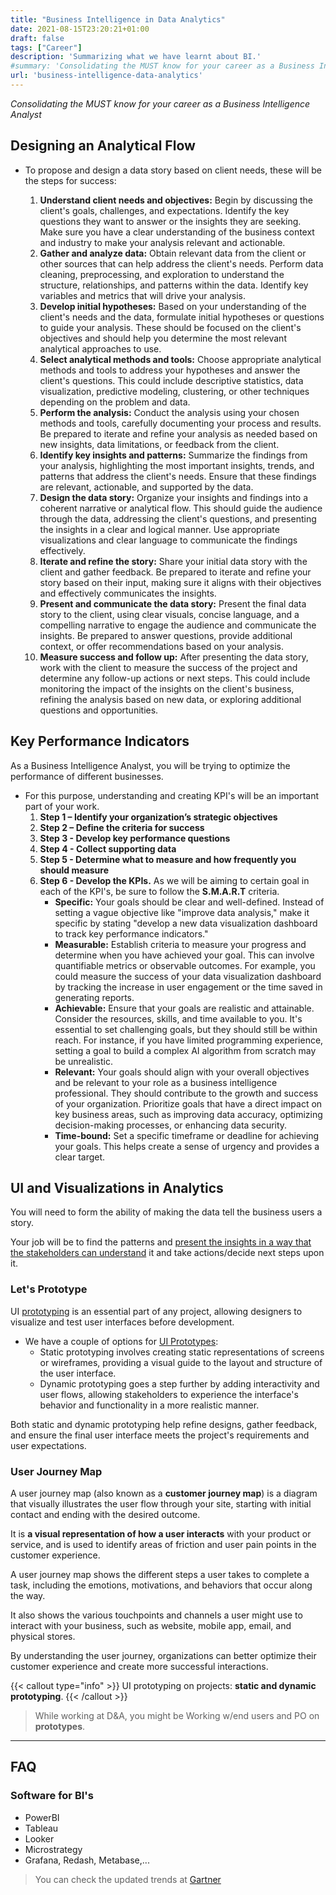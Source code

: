 ```yaml
---
title: "Business Intelligence in Data Analytics"
date: 2021-08-15T23:20:21+01:00
draft: false
tags: ["Career"]
description: 'Summarizing what we have learnt about BI.'
#summary: 'Consolidating the MUST know for your career as a Business Intelligence Analyst.'
url: 'business-intelligence-data-analytics'
---
```


*Consolidating the MUST know for your career as a Business Intelligence Analyst*

## Designing an Analytical Flow

* To propose and design a data story based on client needs, these will be the steps for success:

    1.  **Understand client needs and objectives:** Begin by discussing the client's goals, challenges, and expectations. Identify the key questions they want to answer or the insights they are seeking. Make sure you have a clear understanding of the business context and industry to make your analysis relevant and actionable.
    2.  **Gather and analyze data:** Obtain relevant data from the client or other sources that can help address the client's needs. Perform data cleaning, preprocessing, and exploration to understand the structure, relationships, and patterns within the data. Identify key variables and metrics that will drive your analysis.
    3.  **Develop initial hypotheses:** Based on your understanding of the client's needs and the data, formulate initial hypotheses or questions to guide your analysis. These should be focused on the client's objectives and should help you determine the most relevant analytical approaches to use.
    4.  **Select analytical methods and tools:** Choose appropriate analytical methods and tools to address your hypotheses and answer the client's questions. This could include descriptive statistics, data visualization, predictive modeling, clustering, or other techniques depending on the problem and data.
    5.  **Perform the analysis:** Conduct the analysis using your chosen methods and tools, carefully documenting your process and results. Be prepared to iterate and refine your analysis as needed based on new insights, data limitations, or feedback from the client.
    6.  **Identify key insights and patterns:** Summarize the findings from your analysis, highlighting the most important insights, trends, and patterns that address the client's needs. Ensure that these findings are relevant, actionable, and supported by the data.
    7.  **Design the data story:** Organize your insights and findings into a coherent narrative or analytical flow. This should guide the audience through the data, addressing the client's questions, and presenting the insights in a clear and logical manner. Use appropriate visualizations and clear language to communicate the findings effectively.
    8.  **Iterate and refine the story:** Share your initial data story with the client and gather feedback. Be prepared to iterate and refine your story based on their input, making sure it aligns with their objectives and effectively communicates the insights.
    9.  **Present and communicate the data story:** Present the final data story to the client, using clear visuals, concise language, and a compelling narrative to engage the audience and communicate the insights. Be prepared to answer questions, provide additional context, or offer recommendations based on your analysis.
    10. **Measure success and follow up:** After presenting the data story, work with the client to measure the success of the project and determine any follow-up actions or next steps. This could include monitoring the impact of the insights on the client's business, refining the analysis based on new data, or exploring additional questions and opportunities.

## Key Performance Indicators

As a Business Intelligence Analyst, you will be trying to optimize the performance of different businesses.

* For this purpose, understanding and creating KPI's will be an important part of your work.
    1.  **Step 1 – Identify your organization’s strategic objectives**
    2.  **Step 2 – Define the criteria for success**
    3.  **Step 3 - Develop key performance questions**
    4.  **Step 4 - Collect supporting data**
    5.  **Step 5 - Determine what to measure and how frequently you should measure**
    6.  **Step 6 - Develop the KPIs.** As we will be aiming to certain goal in each of the KPI's, be sure to follow the **S.M.A.R.T** criteria.
        * **Specific:** Your goals should be clear and well-defined. Instead of setting a vague objective like "improve data analysis," make it specific by stating "develop a new data visualization dashboard to track key performance indicators."
        * **Measurable:** Establish criteria to measure your progress and determine when you have achieved your goal. This can involve quantifiable metrics or observable outcomes. For example, you could measure the success of your data visualization dashboard by tracking the increase in user engagement or the time saved in generating reports.
        * **Achievable:** Ensure that your goals are realistic and attainable. Consider the resources, skills, and time available to you. It's essential to set challenging goals, but they should still be within reach. For instance, if you have limited programming experience, setting a goal to build a complex AI algorithm from scratch may be unrealistic.
        * **Relevant:** Your goals should align with your overall objectives and be relevant to your role as a business intelligence professional. They should contribute to the growth and success of your organization. Prioritize goals that have a direct impact on key business areas, such as improving data accuracy, optimizing decision-making processes, or enhancing data security.
        * **Time-bound:** Set a specific timeframe or deadline for achieving your goals. This helps create a sense of urgency and provides a clear target.

## UI and Visualizations in Analytics 

You will need to form the ability of making the data tell the business users a story.

Your job will be to find the patterns and [present the insights in a way that the stakeholders can understand](https://fossengineer.com/better-visualizations-data-analytics/) it and take actions/decide next steps upon it.


### Let's Prototype

UI [prototyping](https://fossengineer.com/better-visualizations-data-analytics/#the-importance-of-prototypes) is an essential part of any project, allowing designers to visualize and test user interfaces before development.

* We have a couple of options for [UI Prototypes](https://fossengineer.com/better-visualizations-data-analytics/#static-vs-dynamic-ui-prototypes):
    * Static prototyping involves creating static representations of screens or wireframes, providing a visual guide to the layout and structure of the user interface.
    * Dynamic prototyping goes a step further by adding interactivity and user flows, allowing stakeholders to experience the interface's behavior and functionality in a more realistic manner. 

Both static and dynamic prototyping help refine designs, gather feedback, and ensure the final user interface meets the project's requirements and user expectations.

### User Journey Map

A user journey map (also known as a **customer journey map**) is a diagram that visually illustrates the user flow through your site, starting with initial contact and ending with the desired outcome. 

It is **a visual representation of how a user interacts** with your product or service, and is used to identify areas of friction and user pain points in the customer experience. 

A user journey map shows the different steps a user takes to complete a task, including the emotions, motivations, and behaviors that occur along the way.

It also shows the various touchpoints and channels a user might use to interact with your business, such as website, mobile app, email, and physical stores.

By understanding the user journey, organizations can better optimize their customer experience and create more successful interactions.

{{< callout type="info" >}}
UI prototyping on projects: **static and dynamic prototyping**.
{{< /callout >}}

> While working at D&A, you might be Working w/end users and PO on **prototypes**.

---

## FAQ

### Software for BI's

* PowerBI
* Tableau
* Looker
* Microstrategy
* Grafana, Redash, Metabase,...

> You can check the updated trends at [Gartner](https://www.gartner.com/reviews/market/analytics-business-intelligence-platforms/ "Gartner BI Tools {rel='nofollow'}") 